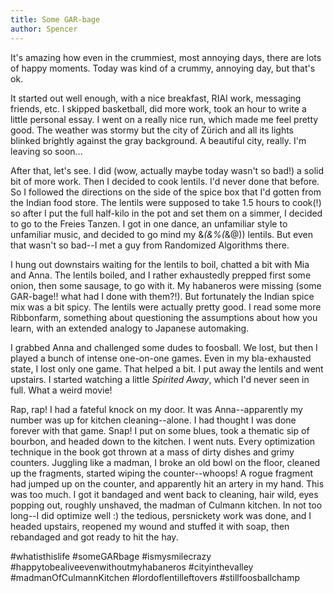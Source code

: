 ```yaml
---
title: Some GAR-bage
author: Spencer
---
```


It's amazing how even in the crummiest, most annoying days, there are lots of happy moments. Today was kind of a crummy, annoying day, but that's ok.

It started out well enough, with a nice breakfast, RIAI work, messaging friends, etc. I skipped basketball, did more work, took an hour to write a little personal essay. I went on a really nice run, which made me feel pretty good. The weather was stormy but the city of Zürich and all its lights blinked brightly against the gray background. A beautiful city, really. I'm leaving so soon...

After that, let's see. I did (wow, actually maybe today wasn't so bad!) a solid bit of more work. Then I decided to cook lentils. I'd never done that before. So I followed the directions on the side of the spice box that I'd gotten from the Indian food store. The lentils were supposed to take 1.5 hours to cook(!) so after I put the full half-kilo in the pot and set them on a simmer, I decided to go to the Freies Tanzen. I got in one dance, an unfamiliar style to unfamiliar music, and decided to go mind my &*(&%(*&@)) lentils. But even that wasn't so bad--I met a guy from Randomized Algorithms there.

I hung out downstairs waiting for the lentils to boil, chatted a bit with Mia and Anna. The lentils boiled, and I rather exhaustedly prepped first some onion, then some sausage, to go with it. My habaneros were missing (some GAR-bage!! what had I done with them?!). But fortunately the Indian spice mix was a bit spicy. The lentils were actually pretty good. I read some more Ribbonfarm, something about questioning the assumptions about how you learn, with an extended analogy to Japanese automaking.

I grabbed Anna and challenged some dudes to foosball. We lost, but then I played a bunch of intense one-on-one games. Even in my bla-exhausted state, I lost only one game. That helped a bit. I put away the lentils and went upstairs. I started watching a little *Spirited Away*, which I'd never seen in full. What a weird movie!

Rap, rap! I had a fateful knock on my door. It was Anna--apparently my number was up for kitchen cleaning--alone. I had thought I was done forever with that game. Snap! I put on some blues, took a thematic sip of bourbon, and headed down to the kitchen. I went nuts. Every optimization technique in the book got thrown at a mass of dirty dishes and grimy counters. Juggling like a madman, I broke an old bowl on the floor, cleaned up the fragments, started wiping the counter--whoops! A rogue fragment had jumped up on the counter, and apparently hit an artery in my hand. This was too much. I got it bandaged and went back to cleaning, hair wild, eyes popping out, roughly unshaved, the madman of Culmann kitchen. In not too long--I did optimize well :) the tedious, persnickety work was done, and I headed upstairs, reopened my wound and stuffed it with soap, then rebandaged and got ready to hit the hay.

#whatisthislife #someGARbage #ismysmilecrazy #happytobealiveevenwithoutmyhabaneros #cityinthevalley #madmanOfCulmannKitchen #lordoflentilleftovers #stillfoosballchamp
